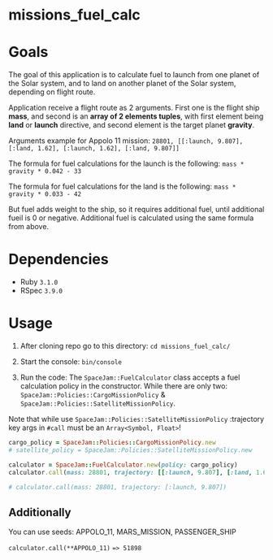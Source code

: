 # missions_fuel_calc

# Goals

The goal of this application is to calculate fuel to launch from one planet of the Solar system, and to land on another planet of the Solar system, depending on flight route.

Application receive a flight route as 2 arguments. First one is the flight ship **mass**, and second is an **array of 2 elements tuples**, with first element being **land** or **launch** directive, and second element is the target planet **gravity**.

Arguments example for Appolo 11 mission: ```28801, [[:launch, 9.807], [:land, 1.62], [:launch, 1.62], [:land, 9.807]]```

The formula for fuel calculations for the launch is the following:
`mass * gravity * 0.042 - 33`

The formula for fuel calculations for the land is the following:
`mass * gravity * 0.033 - 42`

But fuel adds weight to the ship, so it requires additional fuel, until additional fueil is 0 or negative. Additional fuel is calculated using the same formula from above.

# Dependencies

- Ruby `3.1.0`
- RSpec `3.9.0`

# Usage

1. After cloning repo go to this directory:
`cd missions_fuel_calc/`

2. Start the console:
`bin/console`

3. Run the code:
The `SpaceJam::FuelCalculator` class accepts a fuel calculation policy in the constructor. While there are only two: `SpaceJam::Policies::CargoMissionPolicy` & `SpaceJam::Policies::SatelliteMissionPolicy`.

Note that while use `SpaceJam::Policies::SatelliteMissionPolicy` :trajectory key args in `#call` must be an `Array<Symbol, Float>`!

```ruby
cargo_policy = SpaceJam::Policies::CargoMissionPolicy.new
# satellite_policy = SpaceJam::Policies::SatelliteMissionPolicy.new

calculator = SpaceJam::FuelCalculator.new(policy: cargo_policy)
calculator.call(mass: 28801, trajectory: [[:launch, 9.807], [:land, 1.62], [:launch, 1.62], [:land, 9.807]])

# calculator.call(mass: 28801, trajectory: [:launch, 9.807])

```

## Additionally
You can use seeds: APPOLO_11, MARS_MISSION, PASSENGER_SHIP

`calculator.call(**APPOLO_11)`
`=> 51898`
